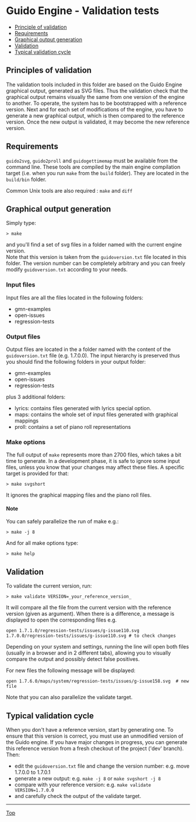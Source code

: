 # <a id=top></a> Guido Engine - Validation tests

- [Principle of validation](#principle)
- [Requirements](#require)
- [Graphical output generation](#output)
- [Validation](#validation)
- [Typical validation cycle](#cycle)


## <a id=principle></a> Principles of validation

The validation tools included in this folder are based on the Guido Engine graphical output, generated as SVG files. Thus the validation check that the graphical output remains visually the same from one version of the engine to another.
To operate, the system has to be bootstrapped with a reference version. Next and for each set of modifications of the engine, you have to generate a new graphical output, which is then compared to the reference version. Once the new output is validated, it may become the new reference version.

##  <a id=require></a> Requirements
`guido2svg`, `guido2proll` and `guidogettimemap` must be available from the command line. These tools are compiled by the main engine compilation target (i.e. when you run `make` from the `build` folder). They are located in the `build/bin` folder.

Common Unix tools are also required : `make` and `diff`


## <a id=output></a> Graphical output generation  

Simply type:
~~~~~~~~~
> make
~~~~~~~~~
and you'll find a set of svg files in a folder named with the current engine version.  
Note that this version is taken from the `guidoversion.txt` file located in this folder. The version number can be completely arbitrary and you can freely modify `guidoversion.txt` according to your needs.

### Input files
Input files are all the files located in the following folders:
- gmn-examples
- open-issues
- regression-tests

### Output files
Output files are located in the a folder named with the content of the `guidoversion.txt` file (e.g. 1.7.0.0).
The input hierarchy is preserved thus you should find the following folders in your output folder:
- gmn-examples
- open-issues
- regression-tests  

plus 3 additional folders:
- lyrics: contains files generated with lyrics special option.
- maps: contains the whole set of input files generated with graphical mappings
- proll: contains a set of piano roll representations

### Make options
The full output of `make` represents more than 2700 files, which takes a bit time to generate. In a development phase, it is safe to ignore some input files, unless you know that your changes may affect these files.
A specific target is provided for that:
~~~~~~~~~
> make svgshort
~~~~~~~~~
It ignores the graphical mapping files and the piano roll files.

#### Note
You can safely parallelize the run of make e.g.:
~~~~~~~~~
> make -j 8
~~~~~~~~~

And for all make options type:
~~~~~~~~~
> make help
~~~~~~~~~


##  <a id=validation></a> Validation
To validate the current version, run:
~~~~~~~~~
> make validate VERSION=_your_reference_version_
~~~~~~~~~
It will compare all the file from the current version with the reference version (given as argument).
When there is a difference, a message is displayed to open the corresponding files e.g.  
~~~~~~~~~
open 1.7.1.0/regression-tests/issues/g-issue110.svg 1.7.0.0/regression-tests/issues/g-issue110.svg # to check changes
~~~~~~~~~
Depending on your system and settings, running the line will open both files (usually in a browser and in 2 different tabs), allowing you to visually compare the output and possibly detect false positives.

For new files the following message will be displayed:
~~~~~~~~~
open 1.7.6.0/maps/system/regression-tests/issues/g-issue158.svg  # new file
~~~~~~~~~

Note that you can also parallelize the validate target.


## <a id=cycle></a> Typical validation cycle

When you don't have a reference version, start by generating one. To ensure that this version is correct, you must use an unmodified version of the Guido engine. If you have major changes in progress, you can generate this reference version from a fresh checkout of the project ('dev' branch).
Then:
- edit the `guidoversion.txt` file and change the version number: e.g. move 1.7.0.0 to 1.7.0.1
- generate a new output: e.g. `make -j 8` or `make svgshort -j 8` 
- compare with your reference version: e.g. `make validate VERSION=1.7.0.0`
- and carefully check the output of the validate target.

----
[Top](#top)



